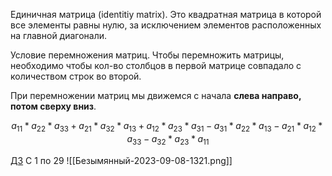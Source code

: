 
Единичная матрица (identitiy matrix). Это квадратная матрица в которой все элементы равны нулю, за исключением элементов расположенных на главной диагонали.

Условие перемножения матриц. Чтобы перемножить матрицы, необходимо чтобы кол-во столбцов в первой матрице совпадало с количеством строк во второй.

При перемножении матриц мы движемся с начала **слева направо, потом сверху вниз**.

$$a_{11}*a_{22}*a_{33}+a_{21}*a_{32}*a_{13}+a_{12}*a_{23}*a_{31}-a_{31}*a_{22}*a_{13}-a_{21}*a_{12}*a_{33}-a_{32}*a_{23}*a_{11}$$

[ДЗ](https://online-edu.mirea.ru/pluginfile.php?file=%2F1152475%2Fmod_resource%2Fcontent%2F1%2F%D0%A1%D0%B5%D0%BC%D0%B8%D0%BD%D0%B0%D1%80%201_%D0%90%D0%BB%D0%B3%D0%B5%D0%B1%D1%80%D0%B0%20%D0%BC%D0%B0%D1%82%D1%80%D0%B8%D1%86.pdf)
С 1 по 29
![[Безымянный-2023-09-08-1321.png]]


